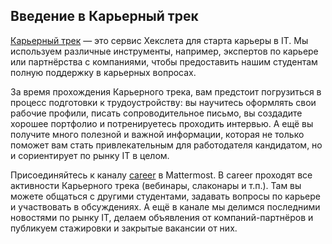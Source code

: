 ## Введение в Карьерный трек

[Карьерный трек](https://career.hexlet.io/ "Карьерный трек") — это сервис Хекслета для старта карьеры в IT. Мы используем различные инструменты, например, экспертов по карьере или партнёрства с компаниями, чтобы предоставить нашим студентам полную поддержку в карьерных вопросах. 

За время прохождения Карьерного трека, вам предстоит погрузиться в процесс подготовки к трудоустройству: вы научитесь оформлять свои рабочие профили, писать сопроводительное письмо, вы создадите хорошее портфолио и потренируетесь проходить интервью. А ещё вы получите много полезной и важной информации, которая не только поможет вам стать привлекательным для работодателя кандидатом, но и сориентирует по рынку IT в целом. 

Присоединяйтесь к каналу [career](https://chat.hexlet.io/students/channels/career "career") в Mattermost. В career проходят все активности Карьерного трека (вебинары, слаконары и т.п.). Там вы можете общаться с другими студентами, задавать вопросы по карьере и участвовать в обсуждениях. А ещё в канале мы делимся последними новостями по рынку IT, делаем объявления от компаний-партнёров и публикуем стажировки и закрытые вакансии от них. 
